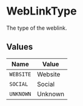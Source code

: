 # WebLinkType

The type of the weblink.


## Values

| Name      | Value     |
| --------- | --------- |
| `WEBSITE` | Website   |
| `SOCIAL`  | Social    |
| `UNKNOWN` | Unknown   |